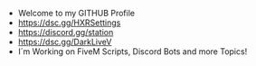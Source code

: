 - Welcome to my GITHUB Profile
- https://dsc.gg/HXRSettings
- https://discord.gg/station
- https://dsc.gg/DarkLiveV
- I´m Working on FiveM Scripts, Discord Bots and more Topics!

<!---
robjow/robjow is a ✨ special ✨ repository because its `README.md` (this file) appears on your GitHub profile.
You can click the Preview link to take a look at your changes.
--->
